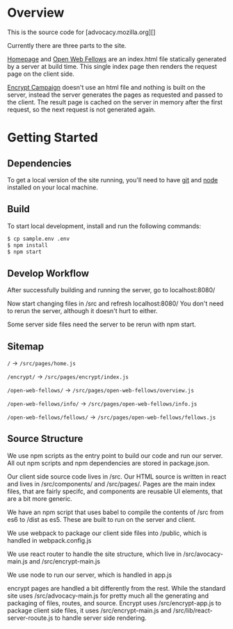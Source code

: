 # Overview

This is the source code for [advocacy.mozilla.org][]

Currently there are three parts to the site.

[Homepage](advocacy.mozilla.org) and [Open Web Fellows](https://advocacy.mozilla.org/open-web-fellows/) are an index.html file statically generated by a server at build time. This single index page then renders the request page on the client side.

[Encrypt Campaign](https://advocacy.mozilla.org/encrypt/) doesn't use an html file and nothing is built on the server, instead the server generates the pages as requested and passed to the client. The result page is cached on the server in memory after the first request, so the next request is not generated again.

# Getting Started

## Dependencies

To get a local version of the site running, you'll need to have [git](http://git-scm.com/) and [node](http://nodejs.org/) installed on your local machine.

## Build

To start local development, install and run the following commands:

``` bash
$ cp sample.env .env
$ npm install
$ npm start
```

## Develop Workflow

After successfully building and running the server, go to localhost:8080/

Now start changing files in /src and refresh localhost:8080/ You don't need to rerun the server, although it doesn't hurt to either.

Some server side files need the server to be rerun with npm start.

## Sitemap

`/` -> `/src/pages/home.js`

`/encrypt/` -> `/src/pages/encrypt/index.js`

`/open-web-fellows/` -> `/src/pages/open-web-fellows/overview.js`

`/open-web-fellows/info/` -> `/src/pages/open-web-fellows/info.js`

`/open-web-fellows/fellows/` -> `/src/pages/open-web-fellows/fellows.js`

## Source Structure

We use npm scripts as the entry point to build our code and run our server. All out npm scripts and npm dependencies are stored in package.json.

Our client side source code lives in /src. Our HTML source is written in react and lives in /src/components/ and /src/pages/. Pages are the main index files, that are fairly specifc, and components are reusable UI elements, that are a bit more generic.

We have an npm script that uses babel to compile the contents of /src from es6 to /dist as es5. These are built to run on the server and client.

We use webpack to package our client side files into /public, which is handled in webpack.config.js

We use react router to handle the site structure, which live in /src/avocacy-main.js and /src/encrypt-main.js

We use node to run our server, which is handled in app.js

encrypt pages are handled a bit differently from the rest. While the standard site uses /src/advocacy-main.js for pretty much all the generating and packaging of files, routes, and source. Encrypt uses /src/encrypt-app.js to package client side files, it uses /src/encrypt-main.js and /src/lib/react-server-rooute.js to handle server side rendering.

